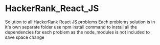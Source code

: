# HackerRank_React_JS
Solution to all HackerRank React JS problems
Each problems solution is in it's own separate folder
use npm install command to install all the dependencies for each problem as the node_modules is not included to save space
change

